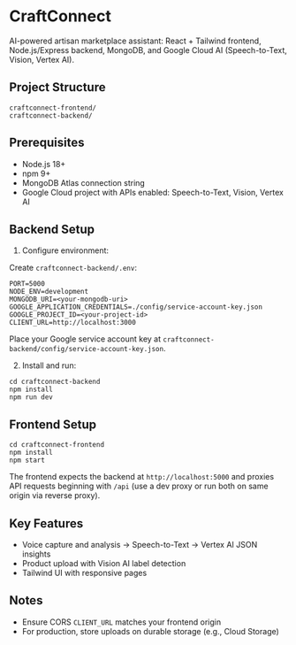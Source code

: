 # CraftConnect

AI-powered artisan marketplace assistant: React + Tailwind frontend, Node.js/Express backend, MongoDB, and Google Cloud AI (Speech-to-Text, Vision, Vertex AI).

## Project Structure

```
craftconnect-frontend/
craftconnect-backend/
```

## Prerequisites

- Node.js 18+
- npm 9+
- MongoDB Atlas connection string
- Google Cloud project with APIs enabled: Speech-to-Text, Vision, Vertex AI

## Backend Setup

1. Configure environment:

Create `craftconnect-backend/.env`:

```
PORT=5000
NODE_ENV=development
MONGODB_URI=<your-mongodb-uri>
GOOGLE_APPLICATION_CREDENTIALS=./config/service-account-key.json
GOOGLE_PROJECT_ID=<your-project-id>
CLIENT_URL=http://localhost:3000
```

Place your Google service account key at `craftconnect-backend/config/service-account-key.json`.

2. Install and run:

```
cd craftconnect-backend
npm install
npm run dev
```

## Frontend Setup

```
cd craftconnect-frontend
npm install
npm start
```

The frontend expects the backend at `http://localhost:5000` and proxies API requests beginning with `/api` (use a dev proxy or run both on same origin via reverse proxy).

## Key Features

- Voice capture and analysis → Speech-to-Text → Vertex AI JSON insights
- Product upload with Vision AI label detection
- Tailwind UI with responsive pages

## Notes

- Ensure CORS `CLIENT_URL` matches your frontend origin
- For production, store uploads on durable storage (e.g., Cloud Storage)



